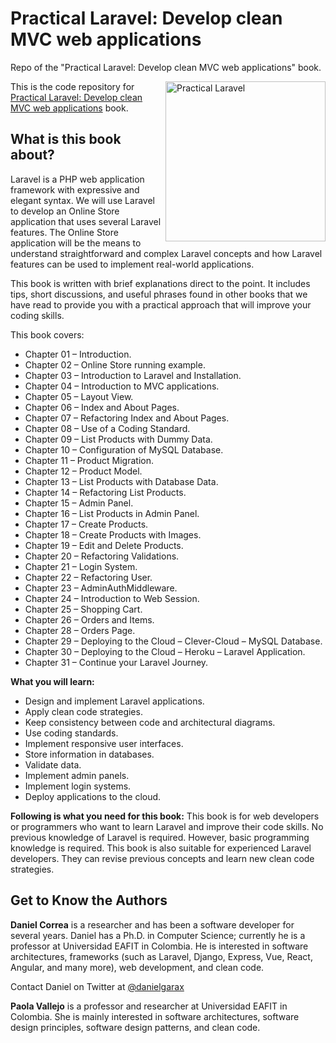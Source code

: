# Practical Laravel: Develop clean MVC web applications
Repo of the "Practical Laravel: Develop clean MVC web applications" book.

<a href="https://www.amazon.com/dp/B09SFC79Q1/"><img src="https://m.media-amazon.com/images/I/41ZngZbsD1L.jpg" alt="Practical Laravel" height="256px" align="right"></a>

This is the code repository for [Practical Laravel: Develop clean MVC web applications](https://www.amazon.com/dp/B09SFC79Q1/) book.

## What is this book about?
Laravel is a PHP web application framework with expressive and elegant syntax. We will use Laravel to develop an Online Store application that uses several Laravel features. The Online Store application will be the means to understand straightforward and complex Laravel concepts and how Laravel features can be used to implement real-world applications.

This book is written with brief explanations direct to the point. It includes tips, short discussions, and useful phrases found in other books that we have read to provide you with a practical approach that will improve your coding skills.

This book covers: 
* Chapter 01 – Introduction.
* Chapter 02 – Online Store running example.
* Chapter 03 – Introduction to Laravel and Installation.
* Chapter 04 – Introduction to MVC applications.
* Chapter 05 – Layout View.
* Chapter 06 – Index and About Pages.
* Chapter 07 – Refactoring Index and About Pages.
* Chapter 08 – Use of a Coding Standard.
* Chapter 09 – List Products with Dummy Data.
* Chapter 10 – Configuration of MySQL Database.
* Chapter 11 – Product Migration.
* Chapter 12 – Product Model.
* Chapter 13 – List Products with Database Data.
* Chapter 14 – Refactoring List Products.
* Chapter 15 – Admin Panel.
* Chapter 16 – List Products in Admin Panel.
* Chapter 17 – Create Products.
* Chapter 18 – Create Products with Images.
* Chapter 19 – Edit and Delete Products.
* Chapter 20 – Refactoring Validations.
* Chapter 21 – Login System.
* Chapter 22 – Refactoring User.
* Chapter 23 – AdminAuthMiddleware.
* Chapter 24 – Introduction to Web Session.
* Chapter 25 – Shopping Cart.
* Chapter 26 – Orders and Items.
* Chapter 28 – Orders Page.
* Chapter 29 – Deploying to the Cloud – Clever-Cloud – MySQL Database.
* Chapter 30 – Deploying to the Cloud – Heroku – Laravel Application.
* Chapter 31 – Continue your Laravel Journey.

**What you will learn:**
* Design and implement Laravel applications.
* Apply clean code strategies.
* Keep consistency between code and architectural diagrams.
* Use coding standards.
* Implement responsive user interfaces.
* Store information in databases.
* Validate data.
* Implement admin panels.
* Implement login systems.
* Deploy applications to the cloud.

**Following is what you need for this book:**
This book is for web developers or programmers who want to learn Laravel and improve their code skills. No previous knowledge of Laravel is required. However, basic programming knowledge is required. This book is also suitable for experienced Laravel developers. They can revise previous concepts and learn new clean code strategies.

## Get to Know the Authors

**Daniel Correa**
is a researcher and has been a software developer for several years. Daniel has a Ph.D. in Computer Science; currently he is a professor at Universidad EAFIT in Colombia. He is interested in software architectures, frameworks (such as Laravel, Django, Express, Vue, React, Angular, and many more), web development, and clean code.

Contact Daniel on Twitter at [@danielgarax](https://twitter.com/danielgarax)

**Paola Vallejo**
is a professor and researcher at Universidad EAFIT in Colombia. She is mainly interested in software architectures, software design principles, software design patterns, and clean code. 